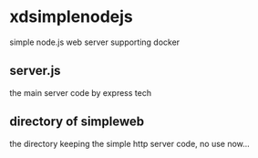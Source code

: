 # xdsimplenodejs
simple node.js web server supporting docker

## server.js
the main server code by express tech

## directory of simpleweb
the directory keeping the simple http server code, no use now...
